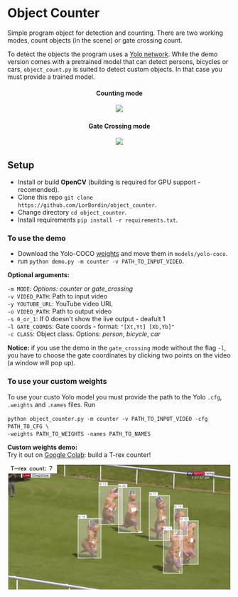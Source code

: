 # Object Counter

Simple program object for detection and counting. There are two working modes, count objects (in the scene) or gate crossing count. 

To detect the objects the program uses a [Yolo network](https://github.com/AlexeyAB/darknet). While the demo version comes with a pretrained model that can detect persons, bicycles or cars, `object_count.py` is suited to detect custom objects. In that case you must provide a trained model.

<div align="center">
	<h4>Counting mode</h4>
	<img src="https://raw.githubusercontent.com/LorBordin/object_counter/master/examples/football.gif" width="500">
</div> 

<div align="center">
	<h4>Gate Crossing mode</h4>
	<img src="https://raw.githubusercontent.com/LorBordin/object_counter/master/examples/cars.gif" width="500">
</div> 


## Setup

- Install or build **OpenCV** (building is required for GPU support - recomended). 
- Clone this repo `git clone https://github.com/LorBordin/object_counter`.
- Change directory `cd object_counter`.
- Install  requirements `pip install -r requirements.txt`.

### To use the demo
- Download the Yolo-COCO [weights](https://github.com/AlexeyAB/darknet/releases/download/darknet_yolo_v3_optimal/yolov4.weights) and move them in `models/yolo-coco`.
- run `python demo.py -m counter -v PATH_TO_INPUT_VIDEO`.

**Optional arguments:**
	
  `-m MODE`: *Options: *counter* or *gate_crossing**  
  `-v VIDEO_PATH`: Path to input video  
  `-y YOUTUBE_URL`: YouTube video URL  
  `-o VIDEO_PATH`: Path to output video  
  `-s 0_or_1`: If 0 doesn't show the live output - deafult 1  
  `-l GATE_COORDS`: Gate coords - format: `"[Xt,Yt] [Xb,Yb]"`  
  `-c CLASS`: Object class. Options: *person*, *bicycle*, *car*
  
**Notice:** if you use the demo in the `gate_crossing` mode without the flag `-l`, you have to choose the gate coordinates by clicking two points on the video (a window will pop up).

### To use your custom weights

To use your custo Yolo model you must provide the path to the Yolo `.cfg`, `.weights` and `.names` files. 
Run 

`python object_counter.py -m counter -v PATH_TO_INPUT_VIDEO -cfg PATH_TO_CFG \ `   
`-weights PATH_TO_WEIGHTS -names PATH_TO_NAMES`

**Custom weights demo:**  
Try it out on [Google Colab](link): build a T-rex counter! 

<div align="center">
	<img src="https://raw.githubusercontent.com/LorBordin/object_counter/master/examples/t-rex_run.gif" width="500">
</div> 